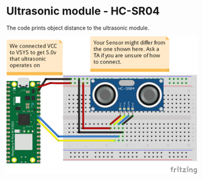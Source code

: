 # Ultrasonic module - HC-SR04
The code prints object distance to the ultrasonic module.

![](connection/Ultrasonic_Sensor_bb.png)